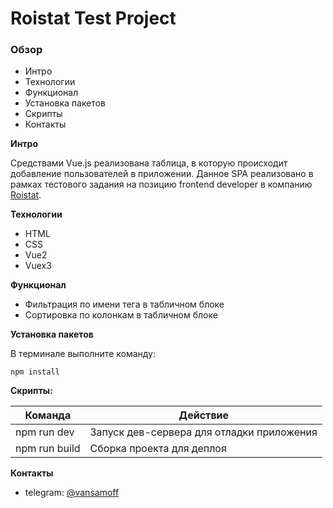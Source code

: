 # Roistat Test Project

### Обзор
* Интро
* Технологии
* Функционал
* Установка пакетов
* Скрипты
* Контакты

**Интро**

Средствами Vue.js реализована таблица, в которую происходит добавление пользователей в приложении.
Данное SPA реализовано в рамках тестового задания на позицию frontend developer в компанию [Roistat](https://roistat.com/ru/).

**Технологии**

* HTML
* CSS
* Vue2
* Vuex3

**Функционал**

* Фильтрация по имени тега в табличном блоке
* Сортировка по колонкам в табличном блоке

**Установка пакетов**

В терминале выполните команду:
```
npm install
```

**Скрипты:**

|Команда|Действие|
|-------|--------|
|npm run dev|Запуск дев-сервера для отладки приложения|
|npm run build|Сборка проекта для деплоя|

**Контакты**
* telegram: [@vansamoff](https://t.me/vansamoff)
